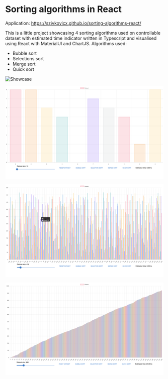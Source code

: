 # Sorting algorithms in React

Application: https://szivkovicx.github.io/sorting-algorithms-react/

This is a little project showcasing 4 sorting algorithms used on controllable dataset with estimated time indicator written in Typescript and visualised using React with MaterialUI and ChartJS. Algorithms used:

* Bubble sort
* Selections sort
* Merge sort
* Quick sort



![Showcase](./docs/4.gif)



![Showcase](./docs/1.png)



![Showcase](./docs/2.png)



![Showcase](./docs/3.png)


